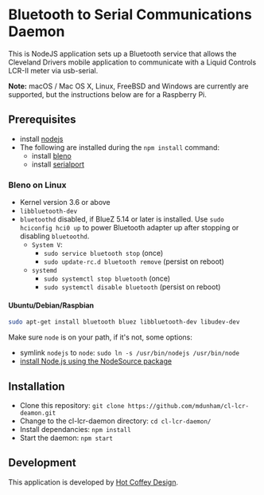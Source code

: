 # Bluetooth to Serial Communications Daemon

This is NodeJS application sets up a Bluetooth service that allows the Cleveland Drivers mobile application to communicate with a Liquid Controls LCR-II meter via usb-serial.
 
__Note:__ macOS / Mac OS X, Linux, FreeBSD and Windows are currently are supported, but the instructions below are for a Raspberry Pi.

## Prerequisites

 * install [nodejs](https://github.com/nodejs/node#readme)
 * The following are installed during the ```npm install``` command:
	 * install [bleno](https://github.com/noble/bleno#readme)
	 * install [serialport](https://github.com/node-serialport/node-serialport#readme)

### Bleno on Linux

 * Kernel version 3.6 or above
 * ```libbluetooth-dev```
 * ```bluetoothd``` disabled, if BlueZ 5.14 or later is installed. Use ```sudo hciconfig hci0 up``` to power Bluetooth adapter up after stopping or disabling ```bluetoothd```.
    * ```System V```:
      * ```sudo service bluetooth stop``` (once)
      * ```sudo update-rc.d bluetooth remove``` (persist on reboot)
    * ```systemd```
      * ```sudo systemctl stop bluetooth``` (once)
      * ```sudo systemctl disable bluetooth``` (persist on reboot)

#### Ubuntu/Debian/Raspbian

```sh
sudo apt-get install bluetooth bluez libbluetooth-dev libudev-dev
```

Make sure ```node``` is on your path, if it's not, some options:
 * symlink ```nodejs``` to ```node```: ```sudo ln -s /usr/bin/nodejs /usr/bin/node```
 * [install Node.js using the NodeSource package](https://nodejs.org/en/download/package-manager/#debian-and-ubuntu-based-linux-distributions)

## Installation

 * Clone this repository: ```git clone https://github.com/mdunham/cl-lcr-deamon.git```
 * Change to the cl-lcr-daemon directory: ```cd cl-lcr-daemon/```
 * Install dependancies: ```npm install```
 * Start the daemon: ```npm start```

## Development

This application is developed by [Hot Coffey Design](http://hotcoffeydesign.com).